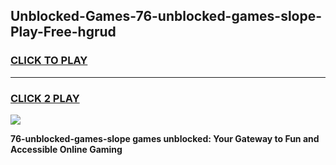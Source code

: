 
## Unblocked-Games-76-unblocked-games-slope-Play-Free-hgrud
<h3>
<a href="https://premium76.site?title=76-unblocked-games-slope&ref=18A1">CLICK TO PLAY</a></h3>
<hr>

<h3>
<a href="https://premium76.site?title=76-unblocked-games-slope&ref=18A1">CLICK 2 PLAY</a>
  
</h3>

<a href="https://premium76.site?title=76-unblocked-games-slope&ref=18A1"><img src="https://clearcache.store/games.png"></a>


**76-unblocked-games-slope games unblocked: Your Gateway to Fun and Accessible Online Gaming**
